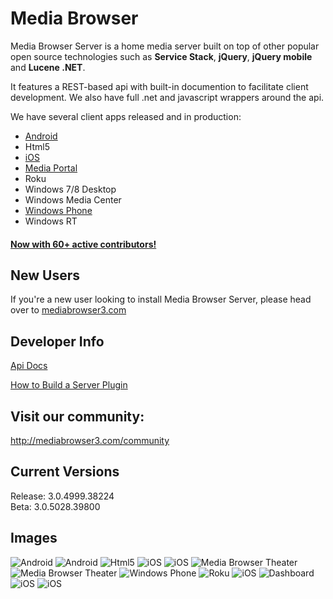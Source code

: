 Media Browser
============

Media Browser Server is a home media server built on top of other popular open source technologies such as **Service Stack**, **jQuery**, **jQuery mobile** and **Lucene .NET**.

It features a REST-based api with built-in documention to facilitate client development. We also have full .net and javascript wrappers around the api.

We have several client apps released and in production:

- [Android](https://play.google.com/store/apps/details?id=com.mb.android "Android")
- Html5
- [iOS](https://itunes.apple.com/us/app/media-browser-for-ios/id705058087 "iOS")
- [Media Portal](http://www.team-mediaportal.com/ "Media Portal")
- Roku
- Windows 7/8 Desktop
- Windows Media Center
- [Windows Phone](http://www.windowsphone.com/s?appid=f4971ed9-f651-4bf6-84bb-94fd98613b86 "Windows Phone")
- Windows RT

#### [Now with 60+ active contributors!](https://github.com/MediaBrowser/MediaBrowser/blob/master/CONTRIBUTORS.md "Now with 60+ active contributors!")

## New Users ##

If you're a new user looking to install Media Browser Server, please head over to [mediabrowser3.com](http://www.mediabrowser3.com/ "mediabrowser3.com")

## Developer Info ##

[Api Docs](https://github.com/MediaBrowser/MediaBrowser/wiki "Api Workflow")

[How to Build a Server Plugin](https://github.com/MediaBrowser/MediaBrowser/wiki/How-to-build-a-Server-Plugin "How to build a server plugin")


## Visit our community: ##

http://mediabrowser3.com/community

## Current Versions ##

Release: 3.0.4999.38224<br/>
Beta: 3.0.5028.39800<br/>

## Images

![Android](https://dl.dropboxusercontent.com/u/4038856/android1.png)
![Android](https://dl.dropboxusercontent.com/u/4038856/android2.png)
![Html5](https://github.com/MediaBrowser/MediaBrowser.Resources/raw/master/apps/html5.png)
![iOS](https://github.com/MediaBrowser/MediaBrowser.Resources/raw/master/apps/ios_1.jpg)
![iOS](https://raw.github.com/MediaBrowser/MediaBrowser.Resources/master/apps/ios_2.jpg)
![Media Browser Theater](https://raw.github.com/MediaBrowser/MediaBrowser.Resources/master/apps/mbt.png)
![Media Browser Theater](https://raw.github.com/MediaBrowser/MediaBrowser.Resources/master/apps/mbt1.png)
![Windows Phone](https://raw.github.com/MediaBrowser/MediaBrowser.Resources/master/apps/winphone.png)
![Roku](https://raw.github.com/MediaBrowser/MediaBrowser.Resources/master/apps/roku2.jpg)
![iOS](https://raw.github.com/MediaBrowser/MediaBrowser.Resources/master/apps/ios_3.jpg)
![Dashboard](https://raw.github.com/MediaBrowser/MediaBrowser.Resources/master/apps/dashboard.png)
![iOS](http://i.imgur.com/prrzxMc.jpg)
![iOS](http://i.imgur.com/c9Vd1w5.jpg)
